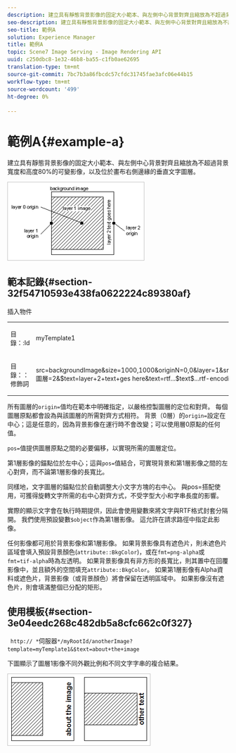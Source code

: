 ```yaml
---
description: 建立具有靜態背景影像的固定大小範本、與左側中心背景對齊且縮放為不超過背景寬度和高度80%的可變影像，以及位於畫布右側邊緣的垂直文字圖層。
seo-description: 建立具有靜態背景影像的固定大小範本、與左側中心背景對齊且縮放為不超過背景寬度和高度80%的可變影像，以及位於畫布右側邊緣的垂直文字圖層。
seo-title: 範例A
solution: Experience Manager
title: 範例A
topic: Scene7 Image Serving - Image Rendering API
uuid: c250dbc8-1e32-46b8-ba55-c1fb0ae62695
translation-type: tm+mt
source-git-commit: 7bc7b3a86fbcdc57cfdc31745fae3afc06e44b15
workflow-type: tm+mt
source-wordcount: '499'
ht-degree: 0%

---
```



# 範例A{#example-a}

建立具有靜態背景影像的固定大小範本、與左側中心背景對齊且縮放為不超過背景寬度和高度80%的可變影像，以及位於畫布右側邊緣的垂直文字圖層。

![](assets/examplea.png)

## 範本記錄{#section-32f54710593e438fa0622224c89380af}

插入物件

<table id="simpletable_97ECA49445634F59B3F1D100412EFC70"> 
 <tr class="strow"> 
  <td class="stentry"> <p> <span class="codeph"> 目錄：:Id  </span> </p> </td> 
  <td class="stentry"> <p> <span class="codeph"> myTemplate1  </span> </p> </td> 
 </tr> 
 <tr class="strow"> 
  <td class="stentry"> <p> <span class="codeph"> 目錄：：修飾詞  </span> </p> </td> 
  <td class="stentry"> <p> <span class="codeph"> src=backgroundImage&amp;size=1000,1000&amp;originN=0,0&amp;layer=1&amp;src=$object$&amp;size=800,800&amp;originN=-0.5,0&amp;posN=-0.5,0&amp;圖層=2&amp;$text=layer+2+text+ges here&amp;text=rtf...$text$...rtf-encoding&amp;rotate=-90&amp;originN=0.5,0&amp;posN=0.5,0  </span> </p> </td> 
 </tr> 
</table>

所有圖層的`origin=`值均在範本中明確指定，以嚴格控製圖層的定位和對齊。 每個圖層原點都會設為與該圖層的所需對齊方式相符。 背景（0層）的`origin=`設定在中心；這是任意的，因為背景影像在運行時不會改變；可以使用層0原點的任何值。

`pos=`值提供圖層原點之間的必要偏移，以實現所需的圖層定位。

第1層影像的錨點位於左中心；這與`pos=`值結合，可實現背景和第1層影像之間的左心對齊，而不論第1層影像的長寬比。

同樣地，文字圖層的錨點位於自動調整大小文字方塊的右中心。 與pos=搭配使用，可獲得旋轉文字所需的右中心對齊方式，不受字型大小和字串長度的影響。

實際的顯示文字會在執行時期提供，因此會使用變數來將文字與RTF格式封套分隔開。 我們使用預設變數`$object`作為第1層影像。 這允許在請求路徑中指定此影像。

任何影像都可用於背景影像和第1層影像。 如果背景影像具有遮色片，則未遮色片區域會填入預設背景顏色(`attribute::BkgColor`)，或在`fmt=png-alpha`或`fmt=tif-alpha`時為左透明。 如果背景影像具有非方形的長寬比，則其置中在回覆影像中，並且額外的空間填充`attribute::BkgColor`。 如果第1層影像有Alpha資料或遮色片，背景影像（或背景顏色）將會保留在透明區域中。 如果影像沒有遮色片，則會填滿整個已分配的矩形。

## 使用模板{#section-3e04eedc268c482db5a8cfc662c0f327}

` http:// *`伺服器`*/myRootId/anotherImage?template=myTemplate1&$text=about+the+image`

下圖顯示了圖層1影像不同外觀比例和不同文字字串的複合結果。

![](assets/exampleausing.png)

